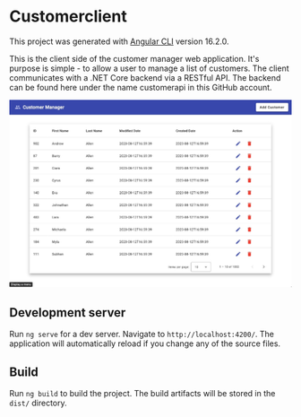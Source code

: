 # Customerclient

This project was generated with [Angular CLI](https://github.com/angular/angular-cli) version 16.2.0.

This is the client side of the customer manager web application. It's purpose is simple - to allow a user to manage a list of customers. The client communicates with a .NET Core backend via a RESTful API. The backend can be found here under the name customerapi in this GitHub account.

![Screenshot](screenshot.jpg)

## Development server

Run `ng serve` for a dev server. Navigate to `http://localhost:4200/`. The application will automatically reload if you change any of the source files.

## Build

Run `ng build` to build the project. The build artifacts will be stored in the `dist/` directory.

